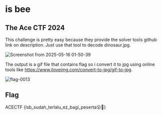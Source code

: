 # is bee
## The Ace CTF 2024

This challenge is pretty easy because they provide the solver tools github link on description. Just use that tool to decode dinosaur.jpg.

![Screenshot from 2025-05-16 01-50-39](https://github.com/user-attachments/assets/257cea28-fdf3-4092-b4f3-ebd8133ffc5b)

The output is a gif file that contains flag so i convert it to jpg using online tools like https://www.iloveimg.com/convert-to-jpg/gif-to-jpg.

![flag-0013](https://github.com/user-attachments/assets/74539c53-d67f-4755-876a-31e9bd5f1246)

## Flag
ACECTF {lsb_sudah_terlalu_ez_bagi_peserta😮💨}
